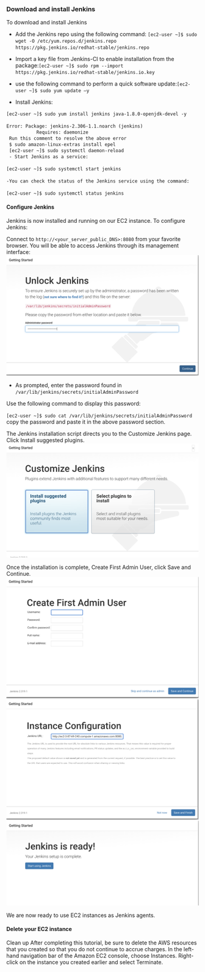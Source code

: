 ### Download and install Jenkins
To download and install Jenkins
- Add the Jenkins repo using the following command: `[ec2-user ~]$ sudo wget -O /etc/yum.repos.d/jenkins.repo https://pkg.jenkins.io/redhat-stable/jenkins.repo`
- Import a key file from Jenkins-CI to enable installation from the package:`[ec2-user ~]$ sudo rpm --import https://pkg.jenkins.io/redhat-stable/jenkins.io.key`
- use the following command to perform a quick software update:`[ec2-user ~]$ sudo yum update –y`

- Install Jenkins:

~~~
[ec2-user ~]$ sudo yum install jenkins java-1.8.0-openjdk-devel -y

Error: Package: jenkins-2.306-1.1.noarch (jenkins)
           Requires: daemonize 
 Run this comment to resolve the above error
 $ sudo amazon-linux-extras install epel
 [ec2-user ~]$ sudo systemctl daemon-reload
 - Start Jenkins as a service:

[ec2-user ~]$ sudo systemctl start jenkins

-You can check the status of the Jenkins service using the command:

[ec2-user ~]$ sudo systemctl status jenkins
~~~
#### Configure Jenkins
Jenkins is now installed and running on our EC2 instance. To configure Jenkins:

Connect to `http://<your_server_public_DNS>:8080` from your favorite browser.
You will be able to access Jenkins through its management interface:
![onlock jenkins](./images/jenkins/unlock.png)

- As prompted, enter the password found in `/var/lib/jenkins/secrets/initialAdminPassword`

Use the following command to display this password:

`[ec2-user ~]$ sudo cat /var/lib/jenkins/secrets/initialAdminPassword`
copy the password and paste it in the above password section.

The Jenkins installation script directs you to the Customize Jenkins page. Click Install suggested plugins.
![pluginsjenkins](./images/jenkins/jenkins.png)

Once the installation is complete, Create First Admin User, click Save and Continue.
![userjenkins](./images/jenkins/username.png)
![userjenkins](./images/jenkins/finaljen.png)
![userjenkins](./images/jenkins/finalsetup.png)

We are now ready to use EC2 instances as Jenkins agents.


#### Delete your EC2 instance
Clean up
After completing this tutorial, be sure to delete the AWS resources that you created so that you do not continue to accrue charges.
In the left-hand navigation bar of the Amazon EC2 console, choose Instances.
Right-click on the instance you created earlier and select Terminate.
